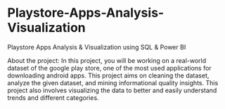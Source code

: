 # Playstore-Apps-Analysis-Visualization
Playstore Apps Analysis &amp; Visualization using SQL &amp; Power BI

About the project:
In this project, you will be working on a real-world dataset of the google play store, one of the most used applications for downloading android apps. This project aims on cleaning the dataset, analyze the given dataset, and mining informational quality insights. This project also involves visualizing the data to better and easily understand trends and different categories.
